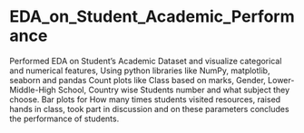 # EDA_on_Student_Academic_Performance
Performed EDA on Student’s Academic Dataset and visualize categorical and numerical features, Using python libraries like NumPy, matplotlib, seaborn and pandas Count plots like Class based on marks, Gender, Lower-Middle-High School, Country wise Students number and what subject they choose. Bar plots for How many times students visited resources, raised hands in class, took part in discussion and on these parameters concludes the performance of students.
